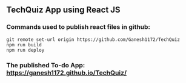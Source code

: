## TechQuiz App using React JS

### Commands used to publish react files in github:
```
git remote set-url origin https://github.com/Ganesh1172/TechQuiz
npm run build
npm run deploy
```
### The published To-do App: https://ganesh1172.github.io/TechQuiz/
